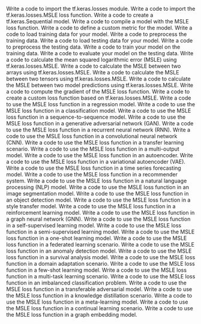 Write a code to import the tf.keras.losses module.
Write a code to import the tf.keras.losses.MSLE loss function.
Write a code to create a tf.keras.Sequential model.
Write a code to compile a model with the MSLE loss function.
Write a code to define a custom metric for the model.
Write a code to load training data for your model.
Write a code to preprocess the training data.
Write a code to load testing data for your model.
Write a code to preprocess the testing data.
Write a code to train your model on the training data.
Write a code to evaluate your model on the testing data.
Write a code to calculate the mean squared logarithmic error (MSLE) using tf.keras.losses.MSLE.
Write a code to calculate the MSLE between two arrays using tf.keras.losses.MSLE.
Write a code to calculate the MSLE between two tensors using tf.keras.losses.MSLE.
Write a code to calculate the MSLE between two model predictions using tf.keras.losses.MSLE.
Write a code to compute the gradient of the MSLE loss function.
Write a code to create a custom loss function based on tf.keras.losses.MSLE.
Write a code to use the MSLE loss function in a regression model.
Write a code to use the MSLE loss function in a classification model.
Write a code to use the MSLE loss function in a sequence-to-sequence model.
Write a code to use the MSLE loss function in a generative adversarial network (GAN).
Write a code to use the MSLE loss function in a recurrent neural network (RNN).
Write a code to use the MSLE loss function in a convolutional neural network (CNN).
Write a code to use the MSLE loss function in a transfer learning scenario.
Write a code to use the MSLE loss function in a multi-output model.
Write a code to use the MSLE loss function in an autoencoder.
Write a code to use the MSLE loss function in a variational autoencoder (VAE).
Write a code to use the MSLE loss function in a time series forecasting model.
Write a code to use the MSLE loss function in a recommender system.
Write a code to use the MSLE loss function in a natural language processing (NLP) model.
Write a code to use the MSLE loss function in an image segmentation model.
Write a code to use the MSLE loss function in an object detection model.
Write a code to use the MSLE loss function in a style transfer model.
Write a code to use the MSLE loss function in a reinforcement learning model.
Write a code to use the MSLE loss function in a graph neural network (GNN).
Write a code to use the MSLE loss function in a self-supervised learning model.
Write a code to use the MSLE loss function in a semi-supervised learning model.
Write a code to use the MSLE loss function in a one-shot learning model.
Write a code to use the MSLE loss function in a federated learning scenario.
Write a code to use the MSLE loss function in an anomaly detection model.
Write a code to use the MSLE loss function in a survival analysis model.
Write a code to use the MSLE loss function in a domain adaptation scenario.
Write a code to use the MSLE loss function in a few-shot learning model.
Write a code to use the MSLE loss function in a multi-task learning scenario.
Write a code to use the MSLE loss function in an imbalanced classification problem.
Write a code to use the MSLE loss function in a transferable adversarial model.
Write a code to use the MSLE loss function in a knowledge distillation scenario.
Write a code to use the MSLE loss function in a meta-learning model.
Write a code to use the MSLE loss function in a continual learning scenario.
Write a code to use the MSLE loss function in a graph embedding model.
